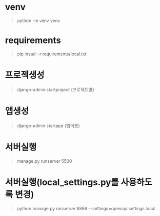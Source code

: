 
# venv
> python -m venv venv

# requirements
> pip install -r requirements/local.txt

# 프로젝생성
> django-admin startproject {프로젝트명}

# 앱생성
> django-admin startapp {앱이름}
> 

# 서버실행
> manage.py runserver 5500

# 서버실행(local_settings.py를 사용하도록 변경)
> python manage.py runserver 8888 --settings=openapi.settings.local